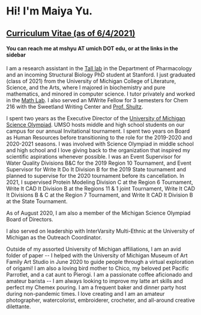 # Hi! I'm Maiya Yu.

## [Curriculum Vitae (as of 6/4/2021)](/files/cv_maiya_yu.pdf)

#### You can reach me at mshyu AT umich DOT edu, or at the links in the sidebar

I am a research assistant in the [Tall lab](https://sites.google.com/umich.edu/greg-tall-lab/home) in
 the Department of Pharmacology and an incoming Structural Biology PhD student at Stanford.
I just graduated (class of 2021) from  the University of Michigan College of
Literature, Science, and the Arts, where I majored in biochemistry and pure
mathematics, and minored in computer science. I tutor privately and  worked in
 the [Math Lab](https://lsa.umich.edu/math/undergraduates/course-resources/math-lab.html).
I also served an MWrite Fellow for 3 semesters for Chem 216 with the Sweetland Writing
 Center and [Prof. Shultz](https://sites.lsa.umich.edu/shultz-lab/).

I spent two years as the Executive Director of the [University of Michigan
Science Olympiad](https://umichscioly.org). UMSO hosts middle and high school students on our campus for
our annual Invitational tournament. I spent two years on Board as Human
Resources before transitioning to the role for the 2019-2020 and 2020-2021
seasons. I was involved with Science Olympiad in middle school and high school
and I love giving back to the organization that inspired my scientific aspirations
 whenever possible. I was an Event Supervisor for Water Quality Divisions B&C for the 2019
Region 10 Tournament, and Event Supervisor for Write It Do It Division B for the
 2019 State tournament and planned to supervise for the 2020 tournament before
 its cancellation. In 2021, I supervised Protein Modeling Division C at the Region
 6 Tournament, Write It CAD It Division B at the Regions 11 & 1 joint Tournament,
 Write It CAD It Divisions B & C at the Region 7 Tournament, and Write It CAD It
 Division B at the State Tournament.

As of August 2020, I am also a member of the Michigan Science Olympiad Board of
Directors.

I also served on leadership with InterVarsity Multi-Ethnic at the University of
 Michigan as the Outreach Coordinator.

 Outside of my assorted University of Michigan affiliations, I am an avid folder
of paper -- I helped with the University of Michigan Museum of Art Family Art
Studio in June 2020 to guide people through a virtual exploration of origami!
I am also a loving bird mother to Chico, my beloved pet Pacific Parrotlet, and
a cat aunt to Pierogi. I am a passionate coffee aficionado and amateur
barista -- I am always looking to improve my latte art skills and perfect my
Chemex pouring. I am a frequent baker and dinner party host during non-pandemic
times. I love creating and I am an amateur photographer, watercolorist,
embroiderer, crocheter, and all-around creative dilettante.
